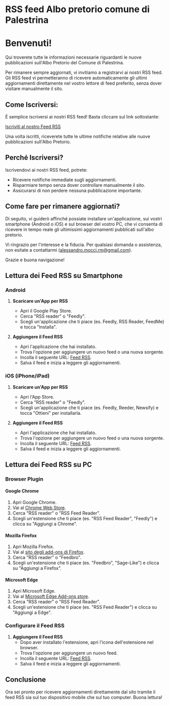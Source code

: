 # RSS feed Albo pretorio comune di Palestrina

# Benvenuti!

Qui troverete tutte le informazioni necessarie riguardanti le nuove pubblicazioni sull'Albo Pretorio del Comune di Palestrina.

Per rimanere sempre aggiornati, vi invitiamo a registrarvi ai nostri RSS feed. Gli RSS feed vi permetteranno di ricevere automaticamente gli ultimi aggiornamenti direttamente nel vostro lettore di feed preferito, senza dover visitare manualmente il sito.

## Come Iscriversi:

È semplice iscriversi ai nostri RSS feed! Basta cliccare sul link sottostante:

[Iscriviti al nostro Feed RSS](./feed.xml)

Una volta iscritti, riceverete tutte le ultime notifiche relative alle nuove pubblicazioni sull'Albo Pretorio.

## Perché Iscriversi?

Iscrivendovi ai nostri RSS feed, potrete:

- Ricevere notifiche immediate sugli aggiornamenti.
- Risparmiare tempo senza dover controllare manualmente il sito.
- Assicurarsi di non perdere nessuna pubblicazione importante.

## Come fare per rimanere aggiornati?

Di seguito, vi guiderò affinché possiate installare un'applicazione, sui vostri smartphone (Android o iOS) e sul browser del vostro PC, che vi consenta di ricevere in tempo reale gli ultimissimi aggiornamenti pubblicati sull'albo pretorio. 

Vi ringrazio per l'interesse e la fiducia. Per qualsiasi domanda o assistenza, non esitate a contattarmi (alessandro.mocci.rm@gmail.com).

Grazie e buona navigazione!

## Lettura dei Feed RSS su Smartphone

### Android

1. **Scaricare un'App per RSS**
   - Apri il Google Play Store.
   - Cerca "RSS reader" o "Feedly".
   - Scegli un'applicazione che ti piace (es. Feedly, RSS Reader, FeedMe) e tocca "Installa".

2. **Aggiungere il Feed RSS**
   - Apri l'applicazione che hai installato.
   - Trova l'opzione per aggiungere un nuovo feed o una nuova sorgente.
   - Incolla il seguente URL: [Feed RSS](https://alessandromocci.github.io/Aggregatore-albo-pretorio-Palestrina/feed.xml).
   - Salva il feed e inizia a leggere gli aggiornamenti.

### iOS (iPhone/iPad)

1. **Scaricare un'App per RSS**
   - Apri l'App Store.
   - Cerca "RSS reader" o "Feedly".
   - Scegli un'applicazione che ti piace (es. Feedly, Reeder, Newsify) e tocca "Ottieni" per installarla.

2. **Aggiungere il Feed RSS**
   - Apri l'applicazione che hai installato.
   - Trova l'opzione per aggiungere un nuovo feed o una nuova sorgente.
   - Incolla il seguente URL: [Feed RSS](https://alessandromocci.github.io/Aggregatore-albo-pretorio-Palestrina/feed.xml).
   - Salva il feed e inizia a leggere gli aggiornamenti.

## Lettura dei Feed RSS su PC

### Browser Plugin

#### Google Chrome
1. Apri Google Chrome.
2. Vai al [Chrome Web Store](https://chrome.google.com/webstore).
3. Cerca "RSS reader" o "RSS Feed Reader".
4. Scegli un'estensione che ti piace (es. "RSS Feed Reader", "Feedly") e clicca su "Aggiungi a Chrome".

#### Mozilla Firefox
1. Apri Mozilla Firefox.
2. Vai al [sito degli add-ons di Firefox](https://addons.mozilla.org/).
3. Cerca "RSS reader" o "Feedbro".
4. Scegli un'estensione che ti piace (es. "Feedbro", "Sage-Like") e clicca su "Aggiungi a Firefox".

#### Microsoft Edge
1. Apri Microsoft Edge.
2. Vai al [Microsoft Edge Add-ons store](https://microsoftedge.microsoft.com/addons).
3. Cerca "RSS reader" o "RSS Feed Reader".
4. Scegli un'estensione che ti piace (es. "RSS Feed Reader") e clicca su "Aggiungi a Edge".

### Configurare il Feed RSS

1. **Aggiungere il Feed RSS**
   - Dopo aver installato l'estensione, apri l'icona dell'estensione nel browser.
   - Trova l'opzione per aggiungere un nuovo feed.
   - Incolla il seguente URL: [Feed RSS](https://alessandromocci.github.io/Aggregatore-albo-pretorio-Palestrina/feed.xml).
   - Salva il feed e inizia a leggere gli aggiornamenti.

## Conclusione
Ora sei pronto per ricevere aggiornamenti direttamente dal sito tramite il feed RSS sia sul tuo dispositivo mobile che sul tuo computer. Buona lettura!


